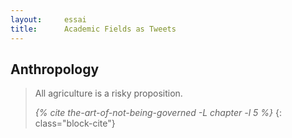 ```yaml
---
layout:     essai
title:      Academic Fields as Tweets
---
```


## Anthropology

> All agriculture is a risky proposition.
>
> <cite>{% cite the-art-of-not-being-governed -L chapter -l 5 %}</cite>
> {: class="block-cite"}

